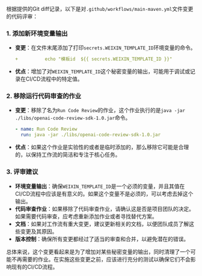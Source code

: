 根据提供的Git diff记录，以下是对`.github/workflows/main-maven.yml`文件变更的代码评审：

### 1. 添加新环境变量输出
- **变更**：在文件末尾添加了打印`secrets.WEIXIN_TEMPLATE_ID`环境变量的命令。
  ```yaml
  +          echo "模板id  ${{ secrets.WEIXIN_TEMPLATE_ID }}"
  ```
- **优点**：增加了对`WEIXIN_TEMPLATE_ID`这个秘密变量的输出，可能用于调试或记录在CI/CD流程中的特定值。

### 2. 移除运行代码审查的作业
- **变更**：移除了名为`Run Code Review`的作业，这个作业执行的是`java -jar ./libs/openai-code-review-sdk-1.0.jar`命令。
  ```yaml
  - name: Run Code Review
    run: java -jar ./libs/openai-code-review-sdk-1.0.jar
  ```
- **优点**：如果这个作业是实验性的或者是临时添加的，那么移除它可能是合理的，以保持工作流的简洁和专注于核心任务。

### 3. 评审建议
- **环境变量输出**：确保`WEIXIN_TEMPLATE_ID`是一个必须的变量，并且其值在CI/CD流程中应该是有意义的。如果这个变量不是必须的，可以考虑去掉这个输出。
- **代码审查作业**：如果移除了代码审查作业，请确认这是否是项目团队的决定。如果需要代码审查，应考虑重新添加作业或者寻找替代方案。
- **文档**：如果对工作流有重大变更，建议更新相关的文档，以便团队成员了解这些变更及其原因。
- **版本控制**：确保所有变更都经过了适当的审查和合并，以避免潜在的错误。

总体来说，这个变更看起来是为了增加对某些秘密变量的输出，同时清理了一个可能不再需要的作业。在实施这些变更之前，应该进行充分的测试以确保它们不会影响现有的CI/CD流程。